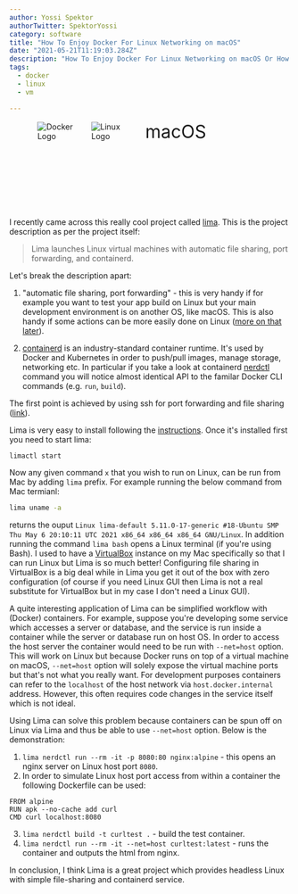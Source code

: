 ```yaml
---
author: Yossi Spektor
authorTwitter: SpektorYossi
category: software
title: "How To Enjoy Docker For Linux Networking on macOS"
date: "2021-05-21T11:19:03.284Z"
description: "How To Enjoy Docker For Linux Networking on macOS Or How To Set Up Simple Linux VM on Mac"
tags:
  - docker
  - linux
  - vm

---
```


<div style="display:flex;align-items:center;padding-left:10%;padding-right:10%;padding-bottom: 120px;">
    <div style="width:20%;">
        <img src="/images/blog/docker.svg"
            alt="Docker Logo"
            style="margin:0;"
            />
    </div>
    <div style="width:20%;padding-left: 16px;">
    <img src="/images/blog/linux.png"
        alt="Linux Logo"
        /></div>
        <span style="font-size: 32px;padding-left:16px;padding-right:16px;">macOS</span>
    </div>
    
</div>

I recently came across this really cool project called [lima](https://github.com/AkihiroSuda/lima). This is the project description as per the project itself:

> Lima launches Linux virtual machines with automatic file sharing, port forwarding, and containerd.

Let's break the description apart:

1. "automatic file sharing, port forwarding" - this is very handy if for example you want to test your app build on Linux but your main development environment is on another OS, like macOS. This is also handy if some actions can be more easily done on Linux ([more on that later](#moreonthat)).

2. [containerd](https://github.com/containerd) is an industry-standard container runtime. It's used by Docker and Kubernetes in order to push/pull images, manage storage, networking etc. In particular if you take a look at containerd [nerdctl](https://github.com/containerd/nerdctl#whale-nerdctl-run) command you will notice almost identical API to the familar Docker CLI commands (e.g. `run`, `build`).

The first point is achieved by using ssh for port forwarding and file sharing ([link](https://github.com/AkihiroSuda/sshocker)).

Lima is very easy to install following the [instructions](https://github.com/AkihiroSuda/lima). Once it's installed first you need to start lima:

```bash
limactl start
```

Now any given command `x` that you wish to run on Linux, can be run from Mac by adding `lima` prefix. For example running the below command from Mac termianl:

```bash
lima uname -a
```

returns the ouput `Linux lima-default 5.11.0-17-generic #18-Ubuntu SMP Thu May 6 20:10:11 UTC 2021 x86_64 x86_64 x86_64 GNU/Linux`. In addition running the command `lima bash` opens a Linux terminal (if you're using Bash). I used to have a [VirtualBox](https://www.virtualbox.org) instance on my Mac specifically so that I can run Linux but Lima is so much better! Configuring file sharing in VirtualBox is a big deal while in Lima you get it out of the box with zero configuration (of course if you need Linux GUI then Lima is not a real substitute for VirtualBox but in my case I don't need a Linux GUI).

<a name="moreonthat"></a>A quite interesting application of Lima can be simplified workflow with (Docker) containers. For example, suppose you're developing some service which accesses a server or database, and the service is run inside a container while the server or database run on host OS. In order to access the host server the container would need to be run with `--net=host` option. This will work on Linux but because Docker runs on top of a virtual machine on macOS, `--net=host` option will solely expose the virtual machine ports but that's not what you really want. For development purposes containers can refer to the `localhost` of the host network via `host.docker.internal` address. However, this often requires code changes in the service itself which is not ideal.

Using Lima can solve this problem because containers can be spun off on Linux via Lima and thus be able to use `--net=host` option. Below is the demonstration:

1. `lima nerdctl run --rm -it -p 8080:80 nginx:alpine` - this opens an nginx server on Linux host port `8080`.
2. In order to simulate Linux host port access from within a container the following Dockerfile can be used:

```docker
FROM alpine
RUN apk --no-cache add curl
CMD curl localhost:8080
```

3. `lima nerdctl build -t curltest .` - build the test container.
4. `lima nerdctl run --rm -it --net=host curltest:latest` - runs the container and outputs the html from nginx.

In conclusion, I think Lima is a great project which provides headless Linux with simple file-sharing and containerd service.

